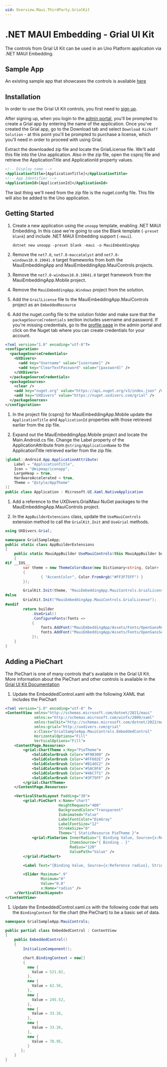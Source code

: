 ```yaml
---
uid: Overview.Maui.ThirdParty.GrialKit
---
```

# .NET MAUI Embedding - Grial UI Kit

The controls from Grial UI Kit can be used in an Uno Platform application via .NET MAUI Embedding. 

## Sample App

An existing sample app that showcases the controls is available [here](https://github.com/unoplatform/Uno.Samples/tree/master/UI/MauiEmbedding/GrialKitApp)

## Installation

In order to use the Grial UI Kit controls, you first need to [sign up](https://admin.grialkit.com/secure/grial/front/signup). 

After signing up, when you login to the [admin portal](https://admin.grialkit.com), you'll be prompted to create a Grial app by entering the name of the application. Once you've created the Grial app, go to the Download tab and select `Download Kickoff Solution` - at this point you'll be prompted to purchase a license, which you'll need in order to proceed with using Grial.

Extract the downloaded zip file and locate the GrialLicense file. We'll add this file into the Uno application. Also in the zip file, open the csproj file and retrieve the ApplicationTitle and ApplicationId property values.

```xml
<!-- Display name -->
<ApplicationTitle>[ApplicationTitle]</ApplicationTitle>
<!-- App Identifier -->
<ApplicationId>[ApplicationId]</ApplicationId>
```
The last thing we'll need from the zip file is the nuget.config file. This file will also be added to the Uno application.


## Getting Started
 
1. Create a new application using the `unoapp` template, enabling .NET MAUI Embedding. In this case we're going to use the Blank template (`-preset blank`) and include .NET MAUI Embedding support (`-maui`).

    ```
    dotnet new unoapp -preset blank -maui -o MauiEmbeddingApp
    ```

1. Remove the `net7.0`, `net7.0-maccatalyst` and `net7.0-windows10.0.19041.0` target frameworks from both the MauiEmbeddingApp and MauiEmbeddingApp.MauiControls projects.  

1. Remove the `net7.0-windows10.0.19041.0` target framework from the MauiEmbeddingApp.Mobile project.  

1. Remove the `MauiEmbeddingApp.Windows` project from the solution.  

1. Add the `GrailLicense` file to the MauiEmbeddingApp.MauiControls project as an `EmbeddedResource`

1. Add the nuget.config file to the solution folder and make sure that the `packageSourceCredentials` section includes username and password. If you're missing credentials, go to the [profile page](https://admin.grialkit.com/secure/grial/front/profile) in the admin portal and click on the Nuget tab where you can create credentials for your account.

```xml
<?xml version="1.0" encoding="utf-8"?>
<configuration>
  <packageSourceCredentials>
    <UXDivers>
      <add key="Username" value="[username]" />
      <add key="ClearTextPassword" value="[password]" />
    </UXDivers>
  </packageSourceCredentials>
  <packageSources>
    <clear />
    <add key="nuget.org" value="https://api.nuget.org/v3/index.json" />
    <add key="UXDivers" value="https://nuget.uxdivers.com/grial" />
  </packageSources>
</configuration>
```

1. In the project file (csproj) for MauiEmbeddingApp.Mobile update the `ApplicationTitle` and `ApplicationId` properties with those retrieved earlier from the zip file.

1. Expand out the MauiEmbeddingApp.Mobile project and locate the Main.Android.cs file. Change the Label property of the ApplicationAttribute from `@string/ApplicationName` to the ApplicationTitle retrieved earlier from the zip file.

```cs
[global::Android.App.ApplicationAttribute(
    Label = "ApplicationTitle",
    Icon = "@mipmap/iconapp",
    LargeHeap = true,
    HardwareAccelerated = true,
    Theme = "@style/AppTheme"
)]
public class Application : Microsoft.UI.Xaml.NativeApplication
```

1. Add a reference to the UXDivers.GrialMaui NuGet packages to the MauiEmbeddingApp.MauiControls project.  

1. In the `AppBuilderExtensions` class, update the `UseMauiControls` extension method to call the `GrialKit.Init` and `UseGrial` methods.  

```cs
using UXDivers.Grial;

namespace GrialSampleApp;
public static class AppBuilderExtensions
{
    public static MauiAppBuilder UseMauiControls(this MauiAppBuilder builder)
    {
#if __IOS__
        var theme = new ThemeColorsBase(new Dictionary<string, Color>
        {
                { "AccentColor", Color.FromArgb("#FF3F75FF") }
        });

        GrialKit.Init(theme, "MauiEmbeddingApp.MauiControls.GrialLicense");
#else
        GrialKit.Init("MauiEmbeddingApp.MauiControls.GrialLicense");
#endif
        return builder
            .UseGrial()
            .ConfigureFonts(fonts =>
            {
                fonts.AddFont("MauiEmbeddingApp/Assets/Fonts/OpenSansRegular.ttf", "OpenSansRegular");
                fonts.AddFont("MauiEmbeddingApp/Assets/Fonts/OpenSansSemibold.ttf", "OpenSansSemibold");
            });
    }
}
```

## Adding a PieChart

The PieChart is one of many controls that's available in the Grial UI Kit. More information about the PieChart and other controls is available in the [Grial UI Kit Documentation](https://docs.grialkit.com/charts/pie-chart)

1. Update the EmbeddedControl.xaml with the following XAML that includes the PieChart

```xml
<?xml version="1.0" encoding="utf-8" ?>
<ContentView xmlns="http://schemas.microsoft.com/dotnet/2021/maui"
			 xmlns:x="http://schemas.microsoft.com/winfx/2009/xaml"
			 xmlns:toolkit="http://schemas.microsoft.com/dotnet/2022/maui/toolkit"
			 xmlns:grial="http://uxdivers.com/grial"
			 x:Class="GrialSampleApp.MauiControls.EmbeddedControl"
			 HorizontalOptions="Fill"
			 VerticalOptions="Fill">
	<ContentPage.Resources>
		<grial:ChartTheme x:Key="PieTheme">
			<SolidColorBrush Color="#F9B300" />
			<SolidColorBrush Color="#FF602E" />
			<SolidColorBrush Color="#B146C2" />
			<SolidColorBrush Color="#5AC8FA" />
			<SolidColorBrush Color="#46C771" />
			<SolidColorBrush Color="#3F75FF" />
		</grial:ChartTheme>
	</ContentPage.Resources>

	<VerticalStackLayout Padding="30">
		<grial:PieChart x:Name="chart"
						HeightRequest="400"
						BackgroundColor="Transparent"
						IsAnimated="False"
						LabelFontColor="DimGray"
						LabelFontSize="12"
						StrokeSize="0"
						Theme="{ StaticResource PieTheme }">
			<grial:PieSeries InnerRadius="{ Binding Value, Source={x:Reference radius} }"
							 ItemsSource="{ Binding . }"
							 Radius="120"
							 ValuePath="Value" />
		</grial:PieChart>

		<Label Text="{Binding Value, Source={x:Reference radius}, StringFormat='InnerRadius: {0:F2}'}" />

		<Slider Maximum=".9"
				Minimum="0"
				Value="0.8"
				x:Name="radius" />
	</VerticalStackLayout>
</ContentView>
```

1. Update the EmbeddedControl.xaml.cs with the following code that sets the `BindingContext` for the chart (the PieChart) to be a basic set of data. 

```cs
namespace GrialSampleApp.MauiControls;

public partial class EmbeddedControl : ContentView
{
    public EmbeddedControl()
    {
        InitializeComponent();

        chart.BindingContext = new[]
        {
          new {
            Value = 521.02,
          },
          new {
            Value = 62.56,
          },
          new {
            Value = 245.52,
          },
          new {
            Value = 33.26,
          },
          new {
            Value = 33.26,
          },
          new {
            Value = 78.95,
          }
       };
    }
}
```